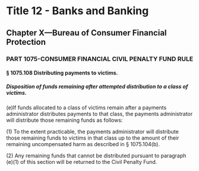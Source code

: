 
# Title 12 - Banks and Banking
## Chapter X—Bureau of Consumer Financial Protection
### PART 1075-CONSUMER FINANCIAL CIVIL PENALTY FUND RULE
#### § 1075.108 Distributing payments to victims.
##### Disposition of funds remaining after attempted distribution to a class of victims.

(e)If funds allocated to a class of victims remain after a payments administrator distributes payments to that class, the payments administrator will distribute those remaining funds as follows:

(1) To the extent practicable, the payments administrator will distribute those remaining funds to victims in that class up to the amount of their remaining uncompensated harm as described in § 1075.104(b).

(2) Any remaining funds that cannot be distributed pursuant to paragraph (e)(1) of this section will be returned to the Civil Penalty Fund.
